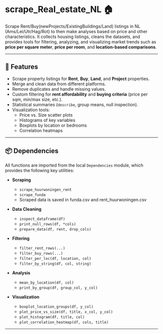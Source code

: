 # scrape_Real_estate_NL 🏠 
Scrape Rent/Buy(newProjects/ExistingBuildings/Land) listings in NL (Ams/Lei/Utr/Hag/Rot) to then make analyses based on price and other characteristics.
It collects housing listings, cleans the datasets, and provides tools for filtering, analyzing, and visualizing market trends such as **price per square meter**, **price per room**, and **location-based comparisons**.  

---

## 🚀 Features  
- Scrape property listings for **Rent**, **Buy**, **Land**, and **Project** properties.  
- Merge and clean data from different platforms.  
- Remove duplicates and handle missing values.  
- Custom filtering for **rent affordability** and **buying criteria** (price per sqm, min/max size, etc.).  
- Statistical summaries (`describe`, group means, null inspection).  
- Visualization tools:
  - Price vs. Size scatter plots  
  - Histograms of key variables  
  - Boxplots by location or bedrooms  
  - Correlation heatmaps  

---

## 📦 Dependencies  
All functions are imported from the local `Dependencies` module, which provides the following key utilities:  

- **Scraping**
  - `scrape_huurwoningen_rent` 
  - `scrape_funda`
  - Scraped data is saved in funda.csv and rent_huurwoningen.csv

- **Data Cleaning**
  - `inspect_dataframe(df)`
  - `print_null_rows(df, *cols)`
  - `prepare_data(df, rent, drop_cols)`  

- **Filtering**
  - `filter_rent_rows(...)`
  - `filter_buy_rows(...)`
  - `filter_per_loc(df, location, col)`
  - `filter_by_string(df, col, string)`  

- **Analysis**
  - `mean_by_location(df, col)`
  - `print_by_group(df, group_col, y_col)`  

- **Visualization**
  - `boxplot_location_groups(df, y_col)`
  - `plot_price_vs_size(df, title, x_col, y_col)`
  - `plot_histogram(df, title, col)`
  - `plot_correlation_heatmap(df, cols, title)`  

---
